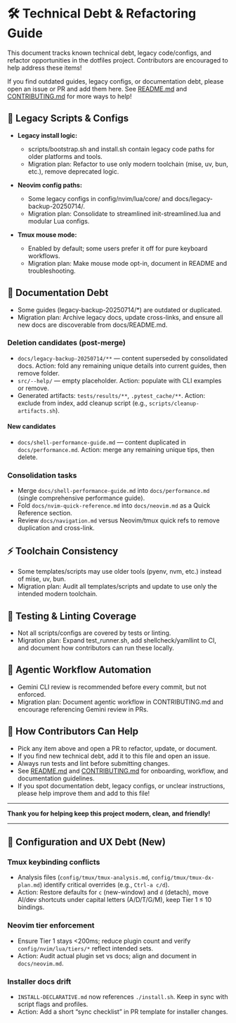 # 🛠️ Technical Debt & Refactoring Guide

This document tracks known technical debt, legacy code/configs, and refactor opportunities in the dotfiles project. Contributors are encouraged to help address these items!

If you find outdated guides, legacy configs, or documentation debt, please open an issue or PR and add them here. See [README.md](../README.md) and [CONTRIBUTING.md](../CONTRIBUTING.md) for more ways to help!

## 🚨 Legacy Scripts & Configs

- **Legacy install logic:**
  - scripts/bootstrap.sh and install.sh contain legacy code paths for older platforms and tools.
  - Migration plan: Refactor to use only modern toolchain (mise, uv, bun, etc.), remove deprecated logic.

- **Neovim config paths:**
  - Some legacy configs in config/nvim/lua/core/ and docs/legacy-backup-20250714/.
  - Migration plan: Consolidate to streamlined init-streamlined.lua and modular Lua configs.

- **Tmux mouse mode:**
  - Enabled by default; some users prefer it off for pure keyboard workflows.
  - Migration plan: Make mouse mode opt-in, document in README and troubleshooting.

## 📝 Documentation Debt

- Some guides (legacy-backup-20250714/*) are outdated or duplicated.
- Migration plan: Archive legacy docs, update cross-links, and ensure all new docs are discoverable from docs/README.md.

### Deletion candidates (post-merge)
- `docs/legacy-backup-20250714/**` — content superseded by consolidated docs. Action: fold any remaining unique details into current guides, then remove folder.
- `src/--help/` — empty placeholder. Action: populate with CLI examples or remove.
- Generated artifacts: `tests/results/**`, `.pytest_cache/**`. Action: exclude from index, add cleanup script (e.g., `scripts/cleanup-artifacts.sh`).

#### New candidates
- `docs/shell-performance-guide.md` — content duplicated in `docs/performance.md`. Action: merge any remaining unique tips, then delete.

### Consolidation tasks
- Merge `docs/shell-performance-guide.md` into `docs/performance.md` (single comprehensive performance guide).
- Fold `docs/nvim-quick-reference.md` into `docs/neovim.md` as a Quick Reference section.
- Review `docs/navigation.md` versus Neovim/tmux quick refs to remove duplication and cross-link.

## ⚡ Toolchain Consistency

- Some templates/scripts may use older tools (pyenv, nvm, etc.) instead of mise, uv, bun.
- Migration plan: Audit all templates/scripts and update to use only the intended modern toolchain.

## 🧪 Testing & Linting Coverage

- Not all scripts/configs are covered by tests or linting.
- Migration plan: Expand test_runner.sh, add shellcheck/yamllint to CI, and document how contributors can run these locally.

## 🤖 Agentic Workflow Automation

- Gemini CLI review is recommended before every commit, but not enforced.
- Migration plan: Document agentic workflow in CONTRIBUTING.md and encourage referencing Gemini review in PRs.

## 🙌 How Contributors Can Help

- Pick any item above and open a PR to refactor, update, or document.
- If you find new technical debt, add it to this file and open an issue.
- Always run tests and lint before submitting changes.
- See [README.md](../README.md) and [CONTRIBUTING.md](../CONTRIBUTING.md) for onboarding, workflow, and documentation guidelines.
- If you spot documentation debt, legacy configs, or unclear instructions, please help improve them and add to this file!

---

**Thank you for helping keep this project modern, clean, and friendly!**

---

## 🔧 Configuration and UX Debt (New)

### Tmux keybinding conflicts
- Analysis files (`config/tmux/tmux-analysis.md`, `config/tmux/tmux-dx-plan.md`) identify critical overrides (e.g., `Ctrl-a c/d`).
- Action: Restore defaults for `c` (new-window) and `d` (detach), move AI/dev shortcuts under capital letters (A/D/T/G/M), keep Tier 1 ≤ 10 bindings.

### Neovim tier enforcement
- Ensure Tier 1 stays <200ms; reduce plugin count and verify `config/nvim/lua/tiers/*` reflect intended sets.
- Action: Audit actual plugin set vs docs; align and document in `docs/neovim.md`.

### Installer docs drift
- `INSTALL-DECLARATIVE.md` now references `./install.sh`. Keep in sync with script flags and profiles.
- Action: Add a short “sync checklist” in PR template for installer changes.
